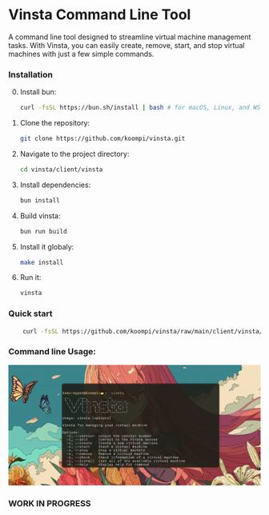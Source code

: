 # Vinsta Command Line Tool

A command line tool designed to streamline virtual machine management tasks. With Vinsta, you can easily create, remove, start, and stop virtual machines with just a few simple commands.

### Installation

0. Install bun:
    ```sh
    curl -fsSL https://bun.sh/install | bash # for macOS, Linux, and WSL
    ```

1. Clone the repository:
    ```sh
    git clone https://github.com/koompi/vinsta.git
    ```
2. Navigate to the project directory:
    ```sh
    cd vinsta/client/vinsta
    ```
3. Install dependencies:
    ```sh
    bun install
    ```
4. Build vinsta:
    ```sh
    bun run build
    ```
5. Install it globaly:
    ```sh
    make install
    ```

6. Run it:
    ```sh
    vinsta
    ```

### Quick start
```bash
    curl -fsSL https://github.com/koompi/vinsta/raw/main/client/vinsta/script/install_vinsta | bash
```

### Command line Usage:
![image info](../../assets/vinsta-cli.png)


### WORK IN PROGRESS